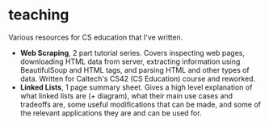 # teaching
Various resources for CS education that I've written.

* **Web Scraping**, 2 part tutorial series. Covers inspecting web pages, downloading HTML data from server, extracting information using BeautifulSoup and HTML tags, and parsing HTML and other types of data. Written for Caltech's CS42 (CS Education) course and reworked.
* **Linked Lists**, 1 page summary sheet. Gives a high level explanation of what linked lists are (+ diagram), what their main use cases and tradeoffs are, some useful modifications that can be made, and some of the relevant applications they are and can be used for.
